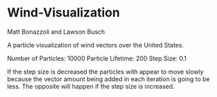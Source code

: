 # Wind-Visualization
Matt Bonazzoli and Lawson Busch

A particle visualization of wind vectors over the United States.

Number of Particles: 10000
Particle Lifetime: 200
Step Size: 0.1

If the step size is decreased the particles with appear to move slowly because the vector amount being added in each iteration is going to be less. The opposite will happen if the step size is increased.
